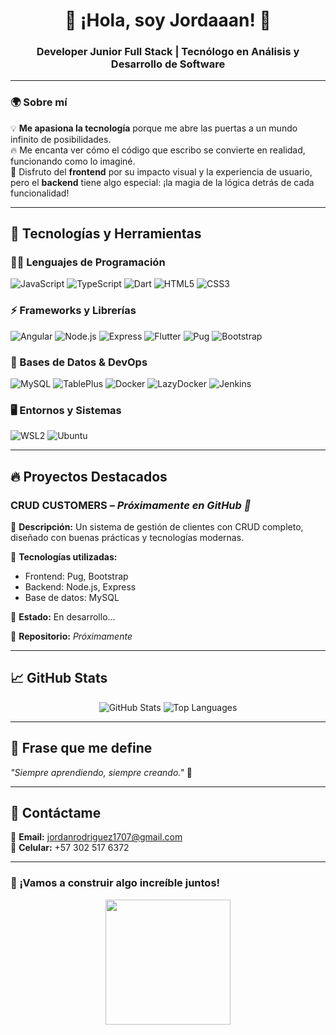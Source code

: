 <h1 align="center">👋 ¡Hola, soy Jordaaan! 🚀</h1>
<h3 align="center">Developer Junior Full Stack | Tecnólogo en Análisis y Desarrollo de Software</h3>

---

### 🌍 Sobre mí  

💡 **Me apasiona la tecnología** porque me abre las puertas a un mundo infinito de posibilidades.  
🔥 Me encanta ver cómo el código que escribo se convierte en realidad, funcionando como lo imaginé.  
🎨 Disfruto del **frontend** por su impacto visual y la experiencia de usuario, pero el **backend** tiene algo especial: ¡la magia de la lógica detrás de cada funcionalidad!  

---

## 🚀 Tecnologías y Herramientas  

### **👨‍💻 Lenguajes de Programación**
![JavaScript](https://img.shields.io/badge/JavaScript-F7DF1E?style=flat&logo=javascript&logoColor=black)
![TypeScript](https://img.shields.io/badge/TypeScript-3178C6?style=flat&logo=typescript&logoColor=white)
![Dart](https://img.shields.io/badge/Dart-0175C2?style=flat&logo=dart&logoColor=white)
![HTML5](https://img.shields.io/badge/HTML5-E34F26?style=flat&logo=html5&logoColor=white)
![CSS3](https://img.shields.io/badge/CSS3-1572B6?style=flat&logo=css3&logoColor=white)

### **⚡ Frameworks y Librerías**
![Angular](https://img.shields.io/badge/Angular-DD0031?style=flat&logo=angular&logoColor=white)
![Node.js](https://img.shields.io/badge/Node.js-339933?style=flat&logo=node.js&logoColor=white)
![Express](https://img.shields.io/badge/Express-000000?style=flat&logo=express&logoColor=white)
![Flutter](https://img.shields.io/badge/Flutter-02569B?style=flat&logo=flutter&logoColor=white)
![Pug](https://img.shields.io/badge/Pug-A86454?style=flat&logo=pug&logoColor=white)
![Bootstrap](https://img.shields.io/badge/Bootstrap-563D7C?style=flat&logo=bootstrap&logoColor=white)

### **💾 Bases de Datos & DevOps**
![MySQL](https://img.shields.io/badge/MySQL-4479A1?style=flat&logo=mysql&logoColor=white)
![TablePlus](https://img.shields.io/badge/TablePlus-FF5F00?style=flat&logo=tableplus&logoColor=white)
![Docker](https://img.shields.io/badge/Docker-2496ED?style=flat&logo=docker&logoColor=white)
![LazyDocker](https://img.shields.io/badge/LazyDocker-2496ED?style=flat&logo=docker&logoColor=white)
![Jenkins](https://img.shields.io/badge/Jenkins-D24939?style=flat&logo=jenkins&logoColor=white)

### **🖥️ Entornos y Sistemas**
![WSL2](https://img.shields.io/badge/WSL2-4D4D4D?style=flat&logo=linux&logoColor=white)
![Ubuntu](https://img.shields.io/badge/Ubuntu-E95420?style=flat&logo=ubuntu&logoColor=white)

---

## 🔥 Proyectos Destacados  
### **CRUD CUSTOMERS** – _Próximamente en GitHub 🚀_

📌 **Descripción:** Un sistema de gestión de clientes con CRUD completo, diseñado con buenas prácticas y tecnologías modernas.  

📌 **Tecnologías utilizadas:**  
- Frontend: Pug, Bootstrap  
- Backend: Node.js, Express  
- Base de datos: MySQL  

📌 **Estado:** En desarrollo...  

📌 **Repositorio:** _Próximamente_

---

## 📈 GitHub Stats  

<p align="center">
  <img src="https://github-readme-stats.vercel.app/api?username=TU_USUARIO&show_icons=true&theme=radical" alt="GitHub Stats" />
  <img src="https://github-readme-stats.vercel.app/api/top-langs/?username=TU_USUARIO&layout=compact&theme=radical" alt="Top Languages" />
</p>

---

## 🎯 Frase que me define  
_"Siempre aprendiendo, siempre creando."_ 🚀  

---

## 📩 Contáctame  

📧 **Email:** [jordanrodriguez1707@gmail.com](mailto:jordanrodriguez1707@gmail.com)  
📱 **Celular:** +57 302 517 6372  

---

### 🚀 ¡Vamos a construir algo increíble juntos!  
<p align="center">
  <img src="https://media.giphy.com/media/QTfX9Ejfra3ZmNxh6B/giphy.gif" width="200" />
</p>
